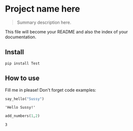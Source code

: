 # Project name here
> Summary description here.


This file will become your README and also the index of your documentation.

## Install

`pip install Test`

## How to use

Fill me in please! Don't forget code examples:

```python
say_hello("Sussy")
```




    'Hello Sussy!'



```python
add_numbers(1,2)
```




    3


